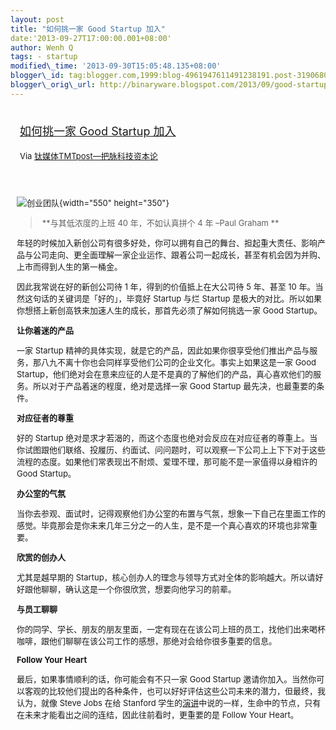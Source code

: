 ```yaml
--- 
layout: post 
title: "如何挑一家 Good Startup 加入" 
date:'2013-09-27T17:00:00.001+08:00' 
author: Wenh Q
tags: - startup
modified\_time: '2013-09-30T15:05:48.135+08:00' 
blogger\_id: tag:blogger.com,1999:blog-4961947611491238191.post-3190680628999068935
blogger\_orig\_url: http://binaryware.blogspot.com/2013/09/good-startup.html
---
```

<div style="margin: 10px; padding: 5px;">

<div style="font-size: 18px;">

[如何挑一家 Good Startup 加入](http://www.tmtpost.com/67243.html)

</div>

<div style="font-size: 13px;">

Via [钛媒体TMTpost—把脉科技资本论](http://www.tmtpost.com/)

</div>

</div>

<div style="font-size: 13px; padding: 15px 0 10px 10px;">

![创业团队](http://www.tmtpost.com/wp-content/uploads/2013/09/138025606249.jpg "创业团队"){width="550"
height="350"}



>  **与其低浓度的上班 40 年，不如认真拼个 4 年 –Paul Graham **

<div align="left">

年轻的时候加入新创公司有很多好处，你可以拥有自己的舞台、担起重大责任、影响产品与公司走向、更全面理解一家企业运作、跟着公司一起成长，甚至有机会因为并购、上市而得到人生的第一桶金。

</div>

<div align="left">

因此我常说在好的新创公司待 1 年，得到的价值抵上在大公司待 5 年、甚至 10
年。当然这句话的关键词是「好的」，毕竟好 Startup 与烂 Startup
是极大的对比。所以如果你想搭上新创高铁来加速人生的成长，那首先必须了解如何挑选一家
Good Startup。

</div>

<div align="left">

**让你着迷的产品**

</div>

<div align="left">

一家 Startup
精神的具体实现，就是它的产品，因此如果你很享受他们推出产品与服务，那八九不离十你也会同样享受他们公司的企业文化。事实上如果这是一家
Good
Startup，他们绝对会在意来应征的人是不是真的了解他们的产品，真心喜欢他们的服务。所以对于产品着迷的程度，绝对是选择一家
Good Startup 最先决，也最重要的条件。

</div>

<div align="left">

**对应征者的尊重**

</div>

<div align="left">

好的 Startup
绝对是求才若渴的，而这个态度也绝对会反应在对应征者的尊重上。当你试图跟他们联络、投履历、约面试、问问题时，可以观察一下公司上上下下对于这些流程的态度。如果他们常表现出不耐烦、爱理不理，那可能不是一家值得以身相许的
Good Startup。

</div>

<div align="left">

**办公室的气氛**

</div>

<div align="left">

当你去参观、面试时，记得观察他们办公室的布置与气氛，想象一下自己在里面工作的感觉。毕竟那会是你未来几年三分之一的人生，是不是一个真心喜欢的环境也非常重要。

</div>

<div align="left">

**欣赏的创办人**

</div>

<div align="left">

尤其是越早期的
Startup，核心创办人的理念与领导方式对全体的影响越大。所以请好好跟他聊聊，确认这是一个你很欣赏，想要向他学习的前辈。

</div>

<div align="left">

**与员工聊聊**

</div>

<div align="left">

你的同学、学长、朋友的朋友里面，一定有现在在该公司上班的员工，找他们出来喝杯咖啡，跟他们聊聊在该公司工作的感想，那绝对会给你很多重要的信息。

</div>

<div align="left">

**Follow Your Heart**

</div>

<div align="left">

最后，如果事情顺利的话，你可能会有不只一家 Good Startup
邀请你加入。当然你可以客观的比较他们提出的各种条件，也可以好好评估这些公司未来的潜力，但最终，我认为，就像
Steve Jobs 在给 Stanford
学生的[演讲](http://mrjamie.cc/2011/09/16/stay-hungry-stay-foolish/)中说的一样，生命中的节点，只有在未来才能看出之间的连结，因此往前看时，更重要的是
Follow Your Heart。

</div>

</div>
